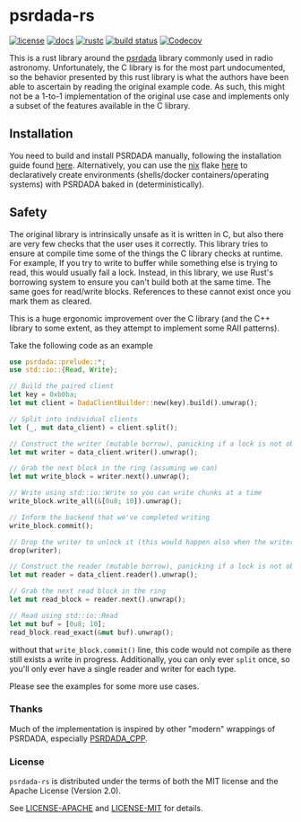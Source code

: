 # psrdada-rs

[![license](https://img.shields.io/badge/license-Apache--2.0_OR_MIT-blue?style=flat-square)](#license)
[![docs](https://img.shields.io/docsrs/psrdada?logo=rust&style=flat-square)](https://docs.rs/psrdada/latest/psrdada/index.html)
[![rustc](https://img.shields.io/badge/rustc-1.60+-blue?style=flat-square&logo=rust)](https://www.rust-lang.org)
[![build status](https://img.shields.io/github/actions/workflow/status/kiranshila/psrdada-rs/ci.yml?branch=main?style=flat-square&logo=github)](https://github.com/kiranshila/psrdada-rs/actions)
[![Codecov](https://img.shields.io/codecov/c/github/kiranshila/psrdada-rs?style=flat-square)](https://app.codecov.io/gh/kiranshila/psrdada-rs)

This is a rust library around the [psrdada](http://psrdada.sourceforge.net/) library commonly used in radio astronomy.
Unfortunately, the C library is for the most part undocumented, so the behavior presented by this rust library is what the authors have been able to ascertain by reading the original example code.
As such, this might not be a 1-to-1 implementation of the original use case and implements only a subset
of the features available in the C library.

## Installation

You need to build and install PSRDADA manually, following the installation guide found [here](https://psrdada.sourceforge.net/download.shtml).
Alternatively, you can use the [nix](https://nixos.org/) flake [here](https://github.com/kiranshila/psrdada.nix/blob/main/flake.nix) to declaratively create environments (shells/docker containers/operating systems) with PSRDADA baked in (deterministically).

## Safety

The original library is intrinsically unsafe as it is written in C, but also there are very few checks that the user uses it correctly.
This library tries to ensure at compile time some of the things the C library checks at runtime. For example, If you try to write to buffer
while something else is trying to read, this would usually fail a lock. Instead, in this library, we use Rust's borrowing system to ensure 
you can't build both at the same time. The same goes for read/write blocks. References to these cannot exist once you mark them as cleared.

This is a huge ergonomic improvement over the C library (and the C++ library to some extent, as they attempt to implement some RAII patterns).

Take the following code as an example

```rust
use psrdada::prelude::*;
use std::io::{Read, Write};

// Build the paired client
let key = 0xb0ba;
let mut client = DadaClientBuilder::new(key).build().unwrap();

// Split into individual clients
let (_, mut data_client) = client.split();

// Construct the writer (mutable borrow), panicking if a lock is not obtainable
let mut writer = data_client.writer().unwrap();

// Grab the next block in the ring (assuming we can)
let mut write_block = writer.next().unwrap();

// Write using std::io::Write so you can write chunks at a time
write_block.write_all(&[0u8; 10]).unwrap();

// Inform the backend that we've completed writing
write_block.commit();

// Drop the writer to unlock it (this would happen also when the writer leaves scope)
drop(writer);

// Construct the reader (mutable borrow), panicking if a lock is not obtainable
let mut reader = data_client.reader().unwrap();

// Grab the next read block in the ring
let mut read_block = reader.next().unwrap();

// Read using std::io::Read
let mut buf = [0u8; 10];
read_block.read_exact(&mut buf).unwrap();
```

without that `write_block.commit()` line, this code would not compile as there still exists a write in progress.
Additionally, you can only ever `split` once, so you'll only ever have a single reader and writer for each type.

Please see the examples for some more use cases.

### Thanks

Much of the implementation is inspired by other "modern" wrappings of PSRDADA, especially [PSRDADA_CPP](https://gitlab.mpcdf.mpg.de/mpifr-bdg/psrdada_cpp).

### License

`psrdada-rs` is distributed under the terms of both the MIT license and the Apache License (Version 2.0).

See [LICENSE-APACHE](LICENSE-APACHE) and [LICENSE-MIT](LICENSE-MIT) for details.
